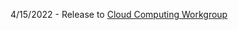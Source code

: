 4/15/2022 - Release to <a href="https://github.com/CMASCenter/modeling-in-the-cloud">Cloud Computing Workgroup</a>
